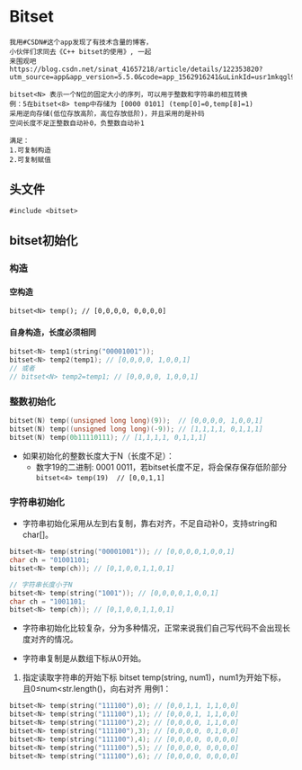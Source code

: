 # Bitset
```
我用#CSDN#这个app发现了有技术含量的博客，
小伙伴们求同去《C++ bitset的使用》, 一起
来围观吧 https://blog.csdn.net/sinat_41657218/article/details/122353820?utm_source=app&app_version=5.5.0&code=app_1562916241&uLinkId=usr1mkqgl919blen
```

```
bitset<N> 表示一个N位的固定大小的序列，可以用于整数和字符串的相互转换
例：5在bitset<8> temp中存储为 [0000 0101] (temp[0]=0,temp[8]=1)
采用逆向存储(低位存放高阶，高位存放低阶)，并且采用的是补码
空间长度不足正整数自动补0，负整数自动补1

满足：
1.可复制构造
2.可复制赋值
```

## 头文件
`#include <bitset>`


## bitset初始化
### 构造
#### 空构造
`bitset<N> temp(); // [0,0,0,0, 0,0,0,0]`

#### 自身构造，长度必须相同
```c++
bitset<N> temp1(string("00001001"));
bitset<N> temp2(temp1); // [0,0,0,0, 1,0,0,1]
// 或者
// bitset<N> temp2=temp1; // [0,0,0,0, 1,0,0,1]
```

### 整数初始化
```c++
bitset(N) temp((unsigned long long)(9));  // [0,0,0,0, 1,0,0,1]
bitset(N) temp((unsigned long long)(-9)); // [1,1,1,1, 0,1,1,1]
bitset(N) temp(0b11110111); // [1,1,1,1, 0,1,1,1]
```
* 如果初始化的整数长度大于N（长度不足）：
  * 数字19的二进制: 0001 0011，若bitset长度不足，将会保存保存低阶部分
`bitset<4> temp(19)  // [0,0,1,1]`

### 字符串初始化
* 字符串初始化采用从左到右复制，靠右对齐，不足自动补0，支持string和char[]。
```c++
bitset<N> temp(string("00001001")); // [0,0,0,0,1,0,0,1]
char ch = "01001101;
bitset<N> temp(ch)); // [0,1,0,0,1,1,0,1]

// 字符串长度小于N
bitset<N> temp(string("1001")); // [0,0,0,0,1,0,0,1]
char ch = "1001101;
bitset<N> temp(ch)); // [0,1,0,0,1,1,0,1]
```

* 字符串初始化比较复杂，分为多种情况，正常来说我们自己写代码不会出现长度对齐的情况。

* 字符串复制是从数组下标从0开始。

1. 指定读取字符串的开始下标
bitset<N> temp(string, num1)，num1为开始下标，且0≤num<str.length()，向右对齐
用例1：
```c++
bitset<N> temp(string("111100"),0); // [0,0,1,1, 1,1,0,0]
bitset<N> temp(string("111100"),1); // [0,0,0,1, 1,1,0,0]
bitset<N> temp(string("111100"),2); // [0,0,0,0, 1,1,0,0]
bitset<N> temp(string("111100"),3); // [0,0,0,0, 0,1,0,0]
bitset<N> temp(string("111100"),4); // [0,0,0,0, 0,0,0,0]
bitset<N> temp(string("111100"),5); // [0,0,0,0, 0,0,0,0]
bitset<N> temp(string("111100"),6); // [0,0,0,0, 0,0,0,0]
```

